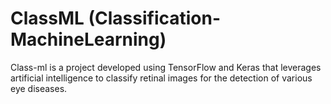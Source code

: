 # ClassML (Classification-MachineLearning)

Class-ml is a project developed using TensorFlow and Keras that leverages artificial intelligence to classify retinal images for the detection of various eye diseases.

#